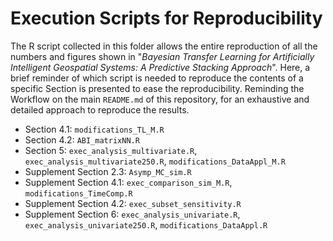 # Execution Scripts for Reproducibility 

The R script collected in this folder allows the entire reproduction of all the numbers and figures shown in "_Bayesian Transfer Learning for Artificially Intelligent Geospatial Systems: A Predictive Stacking Approach_". Here, a brief reminder of which script is needed to reproduce the contents of a specific Section is presented to ease the reproducibility. Reminding the Workflow on the main `README.md` of this repository, for an exhaustive and detailed approach to reproduce the results.

* Section 4.1: `modifications_TL_M.R`
* Section 4.2: `ABI_matrixNN.R`
* Section 5: `exec_analysis_multivariate.R`, `exec_analysis_multivariate250.R`, `modifications_DataAppl_M.R`
* Supplement Section 2.3: `Asymp_MC_sim.R`
* Supplement Section 4.1: `exec_comparison_sim_M.R`, `modifications_TimeComp.R`
* Supplement Section 4.2: `exec_subset_sensitivity.R`
* Supplement Section 6: `exec_analysis_univariate.R`, `exec_analysis_univariate250.R`, `modifications_DataAppl.R`
